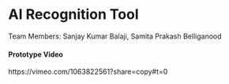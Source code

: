 <h1>AI Recognition Tool</h1>
Team Members: Sanjay Kumar Balaji, Samita Prakash Belliganood
<h4>Prototype Video</h4>
https://vimeo.com/1063822561?share=copy#t=0

